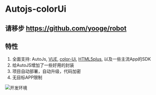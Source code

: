 # Autojs-colorUi

## 请移步  https://github.com/yooge/robot

## 特性

1. 全面支持: AutoJs, 
[VUE](https://cn.vuejs.org/),
[color-Ui](http://demo.color-ui.com/),
[HTML5plus](http://www.html5plus.org/doc/),
以及一些主流App的SDK
2. 给AutoJS增加了一些好用的封装
3. 项目自动部署，自动升级，代码加密
4. 无目标APP限制
 
 

![开发环境](https://yooge.github.io/robot/1.jpg)
